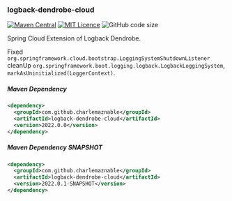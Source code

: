 ### logback-dendrobe-cloud

[![Maven Central](https://maven-badges.herokuapp.com/maven-central/com.github.charlemaznable/logback-dendrobe-cloud/badge.svg)](https://maven-badges.herokuapp.com/maven-central/com.github.charlemaznable/logback-dendrobe-cloud/)
[![MIT Licence](https://badges.frapsoft.com/os/mit/mit.svg?v=103)](https://opensource.org/licenses/mit-license.php)
![GitHub code size](https://img.shields.io/github/languages/code-size/CharLemAznable/logback-dendrobe-cloud)

Spring Cloud Extension of Logback Dendrobe.

Fixed ```org.springframework.cloud.bootstrap.LoggingSystemShutdownListener``` cleanUp ```org.springframework.boot.logging.logback.LogbackLoggingSystem```, ```markAsUninitialized(LoggerContext)```.

##### Maven Dependency

```xml
<dependency>
  <groupId>com.github.charlemaznable</groupId>
  <artifactId>logback-dendrobe-cloud</artifactId>
  <version>2022.0.0</version>
</dependency>
```

##### Maven Dependency SNAPSHOT

```xml
<dependency>
  <groupId>com.github.charlemaznable</groupId>
  <artifactId>logback-dendrobe-cloud</artifactId>
  <version>2022.0.1-SNAPSHOT</version>
</dependency>
```

